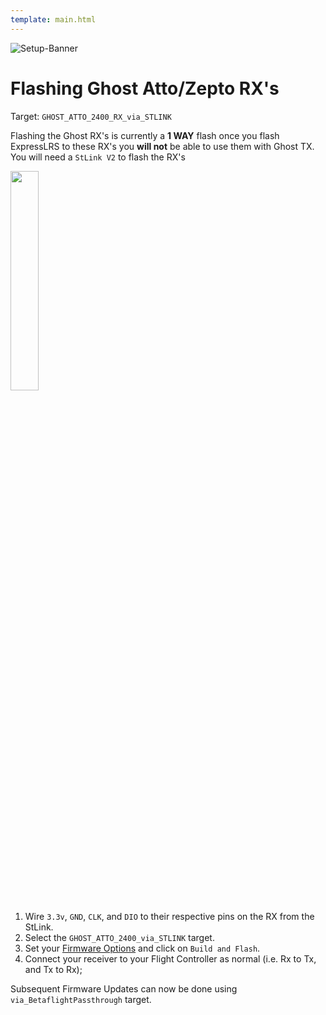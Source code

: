 ```yaml
---
template: main.html
---
```


![Setup-Banner](https://raw.githubusercontent.com/ExpressLRS/ExpressLRS-hardware/master/img/quick-start.png)

# Flashing Ghost Atto/Zepto RX's

Target: `GHOST_ATTO_2400_RX_via_STLINK`

Flashing the Ghost RX's is currently a **1 WAY** flash once you flash ExpressLRS to these RX's you **will not** be able to use them with Ghost TX.  You will need a `StLink V2` to flash the RX's

<img src="https://github.com/ExpressLRS/ExpressLRS-Hardware/raw/master/img/GHST_ATTO_V1.1_PINOUT.png" width = "30%">

1. Wire `3.3v`, `GND`, `CLK`, and `DIO` to their respective pins on the RX from the StLink.
2. Select the `GHOST_ATTO_2400_via_STLINK` target.
3. Set your [Firmware Options](../firmware-options.md) and click on `Build and Flash`.
4. Connect your receiver to your Flight Controller as normal (i.e. Rx to Tx, and Tx to Rx);

Subsequent Firmware Updates can now be done using `via_BetaflightPassthrough` target.

